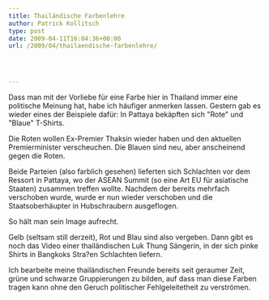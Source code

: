 ```yaml
---
title: Thailändische Farbenlehre
author: Patrick Kollitsch
type: post
date: 2009-04-11T16:04:36+00:00
url: /2009/04/thailaendische-farbenlehre/




---
```

Dass man mit der Vorliebe für eine Farbe hier in Thailand immer eine politische Meinung hat, habe ich häufiger anmerken lassen. Gestern gab es wieder eines der Beispiele dafür: In Pattaya bekäpften sich "Rote" und "Blaue" T-Shirts. 

Die Roten wollen Ex-Premier Thaksin wieder haben und den aktuellen Premierminister verscheuchen. Die Blauen sind neu, aber anscheinend gegen die Roten. 

Beide Parteien (also farblich gesehen) lieferten sich Schlachten vor dem Ressort in Pattaya, wo der <span class="caps">ASEAN</span> Summit (so eine Art EU für asiatische Staaten) zusammen treffen wollte. Nachdem der bereits mehrfach verschoben wurde, wurde er nun wieder verschoben und die Staatsoberhäupter in Hubschraubern ausgeflogen. 

So hält man sein Image aufrecht. 

Gelb (seltsam still derzeit), Rot und Blau sind also vergeben. Dann gibt es noch das Video einer thailändischen Luk Thung Sängerin, in der sich pinke Shirts in Bangkoks Stra?en Schlachten liefern.

Ich bearbeite meine thailändischen Freunde bereits seit geraumer Zeit, grüne und schwarze Gruppierungen zu bilden, auf dass man diese Farben tragen kann ohne den Geruch politischer Fehlgeleitetheit zu verströmen.
